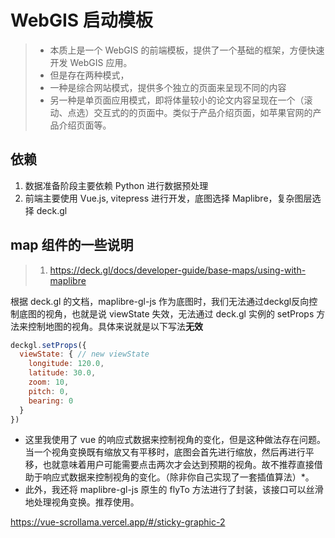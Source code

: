 # WebGIS 启动模板

> - 本质上是一个 WebGIS 的前端模板，提供了一个基础的框架，方便快速开发 WebGIS 应用。
> - 但是存在两种模式，
>  - 一种是综合网站模式，提供多个独立的页面来呈现不同的内容
>  - 另一种是单页面应用模式，即将体量较小的论文内容呈现在一个（滚动、点选）交互式的的页面中。类似于产品介绍页面，如苹果官网的产品介绍页面等。

## 依赖

1. 数据准备阶段主要依赖 Python 进行数据预处理
2. 前端主要使用 Vue.js, vitepress 进行开发，底图选择 Maplibre，复杂图层选择 deck.gl

## map 组件的一些说明

> 1. https://deck.gl/docs/developer-guide/base-maps/using-with-maplibre

根据 deck.gl 的文档，maplibre-gl-js 作为底图时，我们无法通过deckgl反向控制底图的视角，也就是说 viewState 失效，无法通过 deck.gl 实例的 setProps 方法来控制地图的视角。具体来说就是以下写法**无效**
```js
deckgl.setProps({
  viewState: { // new viewState
    longitude: 120.0,
    latitude: 30.0,
    zoom: 10,
    pitch: 0,
    bearing: 0
  }
})
```

- 这里我使用了 vue 的响应式数据来控制视角的变化，但是这种做法存在问题。当一个视角变换既有缩放又有平移时，底图会首先进行缩放，然后再进行平移，也就意味着用户可能需要点击两次才会达到预期的视角。故不推荐直接借助于响应式数据来控制视角的变化。（除非你自己实现了一套插值算法）*。
- 此外，我还将 maplibre-gl-js 原生的 flyTo 方法进行了封装，该接口可以丝滑地处理视角变换。推荐使用。

https://vue-scrollama.vercel.app/#/sticky-graphic-2